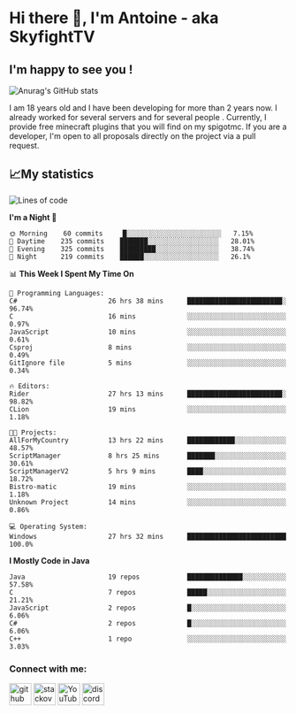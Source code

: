 # Hi there 👋, I'm Antoine - aka SkyfightTV
## I'm happy to see you !
![Anurag's GitHub stats](https://github-readme-stats.vercel.app/api?username=SKyfightTV&show_icons=true&theme=dark&count_private=true&)

I am 18 years old and I have been developing for more than 2 years now. I already worked for several servers and for several people . Currently, I provide free minecraft plugins that you will find on my spigotmc.
If you are a developer, I'm open to all proposals directly on the project via a pull request.

## 📈My statistics
<!--START_SECTION:waka-->
![Lines of code](https://img.shields.io/badge/From%20Hello%20World%20I%27ve%20Written-2%20Million%20lines%20of%20code-blue)

**I'm a Night 🦉** 

```text
🌞 Morning    60 commits     █░░░░░░░░░░░░░░░░░░░░░░░░   7.15% 
🌆 Daytime    235 commits    ███████░░░░░░░░░░░░░░░░░░   28.01% 
🌃 Evening    325 commits    █████████░░░░░░░░░░░░░░░░   38.74% 
🌙 Night      219 commits    ██████░░░░░░░░░░░░░░░░░░░   26.1%

```


📊 **This Week I Spent My Time On** 

```text
💬 Programming Languages: 
C#                       26 hrs 38 mins      ████████████████████████░   96.74% 
C                        16 mins             ░░░░░░░░░░░░░░░░░░░░░░░░░   0.97% 
JavaScript               10 mins             ░░░░░░░░░░░░░░░░░░░░░░░░░   0.61% 
Csproj                   8 mins              ░░░░░░░░░░░░░░░░░░░░░░░░░   0.49% 
GitIgnore file           5 mins              ░░░░░░░░░░░░░░░░░░░░░░░░░   0.34%

🔥 Editors: 
Rider                    27 hrs 13 mins      ████████████████████████░   98.82% 
CLion                    19 mins             ░░░░░░░░░░░░░░░░░░░░░░░░░   1.18%

🐱‍💻 Projects: 
AllForMyCountry          13 hrs 22 mins      ████████████░░░░░░░░░░░░░   48.57% 
ScriptManager            8 hrs 25 mins       ███████░░░░░░░░░░░░░░░░░░   30.61% 
ScriptManagerV2          5 hrs 9 mins        ████░░░░░░░░░░░░░░░░░░░░░   18.72% 
Bistro-matic             19 mins             ░░░░░░░░░░░░░░░░░░░░░░░░░   1.18% 
Unknown Project          14 mins             ░░░░░░░░░░░░░░░░░░░░░░░░░   0.86%

💻 Operating System: 
Windows                  27 hrs 32 mins      █████████████████████████   100.0%

```

**I Mostly Code in Java** 

```text
Java                     19 repos            ██████████████░░░░░░░░░░░   57.58% 
C                        7 repos             █████░░░░░░░░░░░░░░░░░░░░   21.21% 
JavaScript               2 repos             █░░░░░░░░░░░░░░░░░░░░░░░░   6.06% 
C#                       2 repos             █░░░░░░░░░░░░░░░░░░░░░░░░   6.06% 
C++                      1 repo              ░░░░░░░░░░░░░░░░░░░░░░░░░   3.03%

```



<!--END_SECTION:waka-->

### Connect with me:

[<img src='https://cdn.jsdelivr.net/npm/simple-icons@3.0.1/icons/github.svg' alt='github' height='40'>](https://github.com/SKyfightTV)  [<img src='https://cdn.jsdelivr.net/npm/simple-icons@3.0.1/icons/stackoverflow.svg' alt='stackoverflow' height='40'>](https://stackoverflow.com/users/16952856)  [<img src='https://cdn.jsdelivr.net/npm/simple-icons@3.0.1/icons/youtube.svg' alt='YouTube' height='40'>](https://www.youtube.com/channel/UCjzzQNjlBr-AZ5j1A8lMMKw)  [<img src='https://cdn.jsdelivr.net/npm/simple-icons@3.0.1/icons/discord.svg' alt='discord' height='40'>](https://discord.gg/u8yzVac)  
